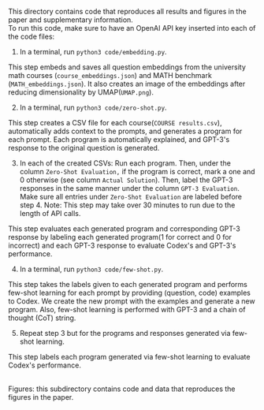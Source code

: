 This directory contains code that reproduces all results and figures in the paper and supplementary information.
\
To run this code, make sure to have an OpenAI API key inserted into each of the code files:

1. In a terminal, run `python3 code/embedding.py`.

This step embeds and saves all question embeddings from the university math courses (`course_embeddings.json`) and MATH benchmark (`MATH_embeddings.json`). It also creates an image of the embeddings after reducing dimensionality by UMAP(`UMAP.png`).

2. In a terminal, run `python3 code/zero-shot.py`.

This step creates a CSV file for each course(`COURSE results.csv`), automatically adds context to the prompts, and generates a program for each prompt. Each program is automatically explained, and GPT-3's response to the original question is generated. 

3. In each of the created CSVs: Run each program. Then, under the column `Zero-Shot Evaluation,` if the program is correct, mark a one and 0 otherwise (see column `Actual Solution`). Then, label the GPT-3 responses in the same manner under the column `GPT-3 Evaluation`. Make sure all entries under `Zero-Shot Evaluation` are labeled before step 4. Note: This step may take over 30 minutes to run due to the length of API calls.

This step evaluates each generated program and corresponding GPT-3 response by labeling each generated program(1 for correct and 0 for incorrect) and each GPT-3 response to evaluate Codex's and GPT-3's performance.

4. In a terminal, run `python3 code/few-shot.py`.

This step takes the labels given to each generated program and performs few-shot learning for each prompt by providing (question, code) examples to Codex. We create the new prompt with the examples and generate a new program. Also, few-shot learning is performed with GPT-3 and a chain of thought (CoT) string.

5. Repeat step 3 but for the programs and responses generated via few-shot learning.

This step labels each program generated via few-shot learning to evaluate Codex's performance.

\
Figures: this subdirectory contains code and data that reproduces the figures in the paper.
